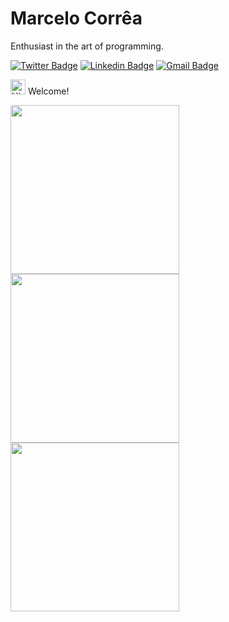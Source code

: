 # Marcelo Corrêa

Enthusiast in the art of programming.

[![Twitter Badge](https://img.shields.io/badge/-@__macorrea-6633cc?style=flat-square&labelColor=6633cc&logo=twitter&logoColor=white&link=https://twitter.com/__macorrea)](https://twitter.com/__macorrea)
[![Linkedin Badge](https://img.shields.io/badge/-Marcelo%20Correa-6633cc?style=flat-square&logo=Linkedin&logoColor=white&link=https://www.linkedin.com/in/devmacorrea/)](https://www.linkedin.com/in/devmacorrea/)
[![Gmail Badge](https://img.shields.io/badge/-marcelo.correa.dev@gmail.com-6633cc?style=flat-square&logo=Gmail&logoColor=white&link=mailto:marcelo.correa.dev@gmail.com)](mailto:marcelo.correa.dev@gmail.com)

<img src='https://qpluspicture.oss-cn-beijing.aliyuncs.com/6LjjQA/Hi.gif' alt='Hi' width="24"/> Welcome!    



<p float="left">
  <a href="https://gist.github.com/ma-xlo/a3eead609396b61b0438dd8ae742abcb" alt="Fibonacci sequence in C"> <img src="https://i.imgur.com/ux6ucyZ.png" width="270" height="270" align="middle"/> 
  <a href="https://gist.github.com/ma-xlo/bf21e9a4e79f334206bfcd2e840e9759" alt="Phi constant in C"><img src="https://i.imgur.com/6vxpewY.png" width="270" height="270" align="middle" /> </a>
      <a href="https://gist.github.com/ma-xlo/8b08c20572f8a03b2e0e281ffa2e22cd" alt="Euler constant in C"><img src="https://i.imgur.com/k99uank.png" width="270" height="270" align="middle" /> </a>
</p>
